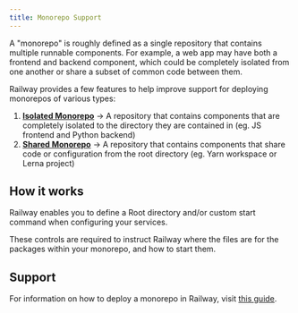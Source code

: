 ```yaml
---
title: Monorepo Support
---
```


A "monorepo" is roughly defined as a single repository that contains multiple
runnable components. For example, a web app may have both a frontend and backend
component, which could be completely isolated from one another or share a subset
of common code between them.

Railway provides a few features to help improve support for deploying monorepos
of various types:
1. **[Isolated Monorepo](#isolated-monorepo)** → A repository that contains components that are completely isolated to the
directory they are contained in (eg. JS frontend and Python backend)
2. **[Shared Monorepo](#shared-monorepo)** → A repository that contains components that share code or configuration from the
root directory (eg. Yarn workspace or Lerna project)

## How it works

Railway enables you to define a Root directory and/or custom start command when configuring your services.

These controls are required to instruct Railway where the files are for the packages within your monorepo, and how to start them.

## Support

For information on how to deploy a monorepo in Railway, visit [this guide](/how-to/deploy-a-monorepo).
